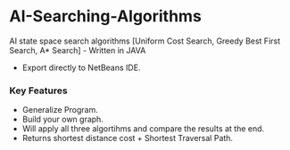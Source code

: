 # AI-Searching-Algorithms
AI state space search algorithms [Uniform Cost Search, Greedy Best First Search, A* Search] - Written in JAVA

 - Export directly to NetBeans IDE.
 
### Key Features
 - Generalize Program.
 - Build your own graph.
 - Will apply all three algortihms and compare the results at the end.
 - Returns shortest distance cost + Shortest Traversal Path.
 
